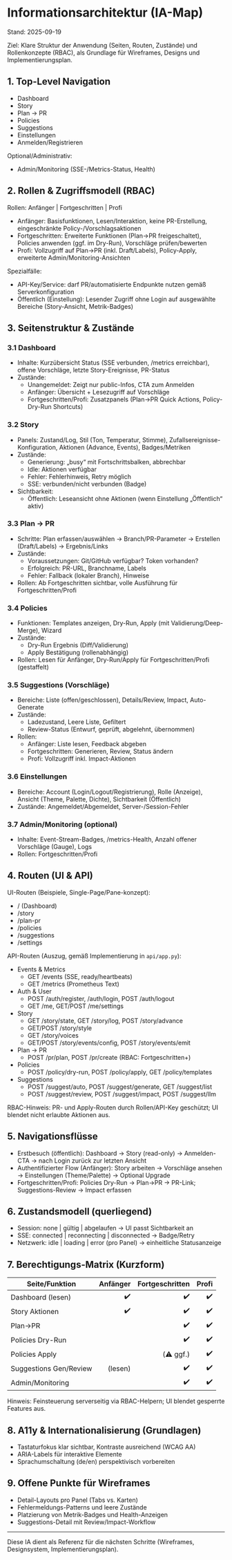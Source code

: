 # Informationsarchitektur (IA-Map)

Stand: 2025-09-19

Ziel: Klare Struktur der Anwendung (Seiten, Routen, Zustände) und Rollenkonzepte (RBAC), als Grundlage für Wireframes, Designs und Implementierungsplan.

## 1. Top-Level Navigation

- Dashboard
- Story
- Plan → PR
- Policies
- Suggestions
- Einstellungen
- Anmelden/Registrieren

Optional/Administrativ:
- Admin/Monitoring (SSE-/Metrics-Status, Health)

## 2. Rollen & Zugriffsmodell (RBAC)

Rollen: Anfänger | Fortgeschritten | Profi

- Anfänger: Basisfunktionen, Lesen/Interaktion, keine PR-Erstellung, eingeschränkte Policy-/Vorschlagsaktionen
- Fortgeschritten: Erweiterte Funktionen (Plan→PR freigeschaltet), Policies anwenden (ggf. im Dry-Run), Vorschläge prüfen/bewerten
- Profi: Vollzugriff auf Plan→PR (inkl. Draft/Labels), Policy-Apply, erweiterte Admin/Monitoring-Ansichten

Spezialfälle:
- API-Key/Service: darf PR/automatisierte Endpunkte nutzen gemäß Serverkonfiguration
- Öffentlich (Einstellung): Lesender Zugriff ohne Login auf ausgewählte Bereiche (Story-Ansicht, Metrik-Badges)

## 3. Seitenstruktur & Zustände

### 3.1 Dashboard
- Inhalte: Kurzübersicht Status (SSE verbunden, /metrics erreichbar), offene Vorschläge, letzte Story-Ereignisse, PR-Status
- Zustände:
  - Unangemeldet: Zeigt nur public-Infos, CTA zum Anmelden
  - Anfänger: Übersicht + Lesezugriff auf Vorschläge
  - Fortgeschritten/Profi: Zusatzpanels (Plan→PR Quick Actions, Policy-Dry-Run Shortcuts)

### 3.2 Story
- Panels: Zustand/Log, Stil (Ton, Temperatur, Stimme), Zufallsereignisse-Konfiguration, Aktionen (Advance, Events), Badges/Metriken
- Zustände:
  - Generierung: „busy“ mit Fortschrittsbalken, abbrechbar
  - Idle: Aktionen verfügbar
  - Fehler: Fehlerhinweis, Retry möglich
  - SSE: verbunden/nicht verbunden (Badge)
- Sichtbarkeit:
  - Öffentlich: Leseansicht ohne Aktionen (wenn Einstellung „Öffentlich“ aktiv)

### 3.3 Plan → PR
- Schritte: Plan erfassen/auswählen → Branch/PR-Parameter → Erstellen (Draft/Labels) → Ergebnis/Links
- Zustände:
  - Voraussetzungen: Git/GitHub verfügbar? Token vorhanden?
  - Erfolgreich: PR-URL, Branchname, Labels
  - Fehler: Fallback (lokaler Branch), Hinweise
- Rollen: Ab Fortgeschritten sichtbar, volle Ausführung für Fortgeschritten/Profi

### 3.4 Policies
- Funktionen: Templates anzeigen, Dry-Run, Apply (mit Validierung/Deep-Merge), Wizard
- Zustände:
  - Dry-Run Ergebnis (Diff/Validierung)
  - Apply Bestätigung (rollenabhängig)
- Rollen: Lesen für Anfänger, Dry-Run/Apply für Fortgeschritten/Profi (gestaffelt)

### 3.5 Suggestions (Vorschläge)
- Bereiche: Liste (offen/geschlossen), Details/Review, Impact, Auto-Generate
- Zustände:
  - Ladezustand, Leere Liste, Gefiltert
  - Review-Status (Entwurf, geprüft, abgelehnt, übernommen)
- Rollen: 
  - Anfänger: Liste lesen, Feedback abgeben
  - Fortgeschritten: Generieren, Review, Status ändern
  - Profi: Vollzugriff inkl. Impact-Aktionen

### 3.6 Einstellungen
- Bereiche: Account (Login/Logout/Registrierung), Rolle (Anzeige), Ansicht (Theme, Palette, Dichte), Sichtbarkeit (Öffentlich)
- Zustände: Angemeldet/Abgemeldet, Server-/Session-Fehler

### 3.7 Admin/Monitoring (optional)
- Inhalte: Event-Stream-Badges, /metrics-Health, Anzahl offener Vorschläge (Gauge), Logs
- Rollen: Fortgeschritten/Profi

## 4. Routen (UI & API)

UI-Routen (Beispiele, Single-Page/Pane-konzept):
- / (Dashboard)
- /story
- /plan-pr
- /policies
- /suggestions
- /settings

API-Routen (Auszug, gemäß Implementierung in `api/app.py`):
- Events & Metrics
  - GET /events (SSE, ready/heartbeats)
  - GET /metrics (Prometheus Text)
- Auth & User
  - POST /auth/register, /auth/login, POST /auth/logout
  - GET /me, GET/POST /me/settings
- Story
  - GET /story/state, GET /story/log, POST /story/advance
  - GET/POST /story/style
  - GET /story/voices
  - GET/POST /story/events/config, POST /story/events/emit
- Plan → PR
  - POST /pr/plan, POST /pr/create (RBAC: Fortgeschritten+)
- Policies
  - POST /policy/dry-run, POST /policy/apply, GET /policy/templates
- Suggestions
  - POST /suggest/auto, POST /suggest/generate, GET /suggest/list
  - POST /suggest/review, POST /suggest/impact, POST /suggest/llm

RBAC-Hinweis: PR- und Apply-Routen durch Rollen/API-Key geschützt; UI blendet nicht erlaubte Aktionen aus.

## 5. Navigationsflüsse

- Erstbesuch (öffentlich): Dashboard → Story (read-only) → Anmelden-CTA → nach Login zurück zur letzten Ansicht
- Authentifizierter Flow (Anfänger): Story arbeiten → Vorschläge ansehen → Einstellungen (Theme/Palette) → Optional Upgrade
- Fortgeschritten/Profi: Policies Dry-Run → Plan→PR → PR-Link; Suggestions-Review → Impact erfassen

## 6. Zustandsmodell (querliegend)

- Session: none | gültig | abgelaufen → UI passt Sichtbarkeit an
- SSE: connected | reconnecting | disconnected → Badge/Retry
- Netzwerk: idle | loading | error (pro Panel) → einheitliche Statusanzeige

## 7. Berechtigungs-Matrix (Kurzform)

| Seite/Funktion       | Anfänger | Fortgeschritten | Profi |
|----------------------|---------:|----------------:|------:|
| Dashboard (lesen)    |    ✔️    |         ✔️      |  ✔️   |
| Story Aktionen       |    ✔️    |         ✔️      |  ✔️   |
| Plan→PR              |          |         ✔️      |  ✔️   |
| Policies Dry-Run     |          |         ✔️      |  ✔️   |
| Policies Apply       |          |         (⚠️ ggf.)|  ✔️   |
| Suggestions Gen/Review|   (lesen)|        ✔️      |  ✔️   |
| Admin/Monitoring     |          |         ✔️      |  ✔️   |

Hinweis: Feinsteuerung serverseitig via RBAC-Helpern; UI blendet gesperrte Features aus.

## 8. A11y & Internationalisierung (Grundlagen)

- Tastaturfokus klar sichtbar, Kontraste ausreichend (WCAG AA)
- ARIA-Labels für interaktive Elemente
- Sprachumschaltung (de/en) perspektivisch vorbereiten

## 9. Offene Punkte für Wireframes

- Detail-Layouts pro Panel (Tabs vs. Karten)
- Fehlermeldungs-Patterns und leere Zustände
- Platzierung von Metrik-Badges und Health-Anzeigen
- Suggestions-Detail mit Review/Impact-Workflow

---

Diese IA dient als Referenz für die nächsten Schritte (Wireframes, Designsystem, Implementierungsplan).